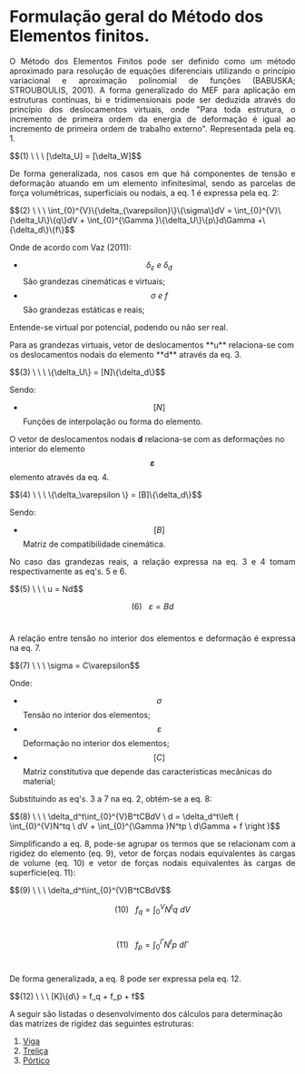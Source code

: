 <script src="https://polyfill.io/v3/polyfill.min.js?features=es6"></script>
<script id="MathJax-script" async src="https://cdn.jsdelivr.net/npm/mathjax@3/es5/tex-mml-chtml.js"></script>

# Formulação geral do Método dos Elementos finitos.

<p style="text-align: justify;"> O Método dos Elementos Finitos pode ser definido como um método aproximado para resolução de equações diferenciais utilizando o princípio variacional e aproximação polinomial de funções (BABUSKA; STROUBOULIS, 2001). A forma generalizado do MEF para aplicação em estruturas contínuas, bi e tridimensionais pode ser deduzida através do princípio dos deslocamentos virtuais, onde "Para toda estrutura, o incremento de primeira ordem da energia de deformação é igual ao incremento de primeira ordem de trabalho externo". Representada pela eq. 1.  </p>
$$(1) \ \ \     [\delta_U] = [\delta_W]$$

<p style="text-align: justify;"> De forma generalizada, nos casos em que há componentes de tensão e deformação atuando em um elemento infinitesimal, sendo as parcelas de força volumétricas, superficiais ou nodais, a eq. 1 é expressa pela eq. 2:</p>
$$(2) \ \ \     \int_{0}^{V}\{\delta_{\varepsilon}\}\{\sigma\}dV = \int_{0}^{V}\{\delta_U\}\{q\}dV + \int_{0}^{\Gamma }\{\delta_U\}\{p\}d\Gamma +\{\delta_d\}\{f\}$$

Onde de acordo com Vaz (2011):
+ $$ \delta_{\varepsilon} \ e \ \delta_d$$ São grandezas cinemáticas e virtuais;
+ $$ \sigma\ e \ f$$ São grandezas estáticas e reais;

<p style="text-align: justify;">Entende-se virtual por potencial, podendo ou não ser real. </p>
Para as grandezas virtuais, vetor de deslocamentos **u**  relaciona-se com os deslocamentos nodais do elemento **d** através da eq. 3.
<p style="text-align: justify;"></p>
$$(3) \ \ \     \{\delta_U\} = [N]\{\delta_d\}$$

Sendo:
+ $$ [N]$$ Funções de interpolação ou forma do elemento. 

O vetor de deslocamentos nodais **d**  relaciona-se com as deformações no interior do elemento **$$\varepsilon$$** elemento através da eq. 4.
<p style="text-align: justify;"></p>
$$(4) \ \ \     \{\delta_\varepsilon \} = [B]\{\delta_d\}$$

Sendo:
+ $$ [B]$$ Matriz de compatibilidade cinemática. 

<p style="text-align: justify;">No caso das grandezas reais, a relação expressa na eq. 3 e 4 tomam respectivamente as eq's. 5 e 6.</p>
$$(5) \ \ \     u = Nd$$<br/>

$$(6) \ \ \     \varepsilon = Bd$$<br/>

<p style="text-align: justify;">A relação entre tensão no interior dos elementos e deformação é expressa na eq. 7.</p>
$$(7) \ \ \     \sigma = C\varepsilon$$

Onde: 
+ $$ \sigma$$ Tensão no interior dos elementos;
+ $$ \varepsilon$$ Deformação no interior dos elementos;
+ $$ [C]$$ Matriz constitutiva que depende das características mecânicas do material;

<p style="text-align: justify;">Substituindo as eq's. 3 a 7 na eq. 2, obtém-se a eq. 8: </p>
$$(8) \ \ \     \delta_d^t\int_{0}^{V}B^tCBdV \ d = \delta_d^t\left ( \int_{0}^{V}N^tq \ dV + \int_{0}^{\Gamma }N^tp \ d\Gamma + f \right )$$

<p style="text-align: justify;">Simplificando a eq. 8, pode-se agrupar os termos que se relacionam com a rigidez do elemento (eq. 9), vetor de forças nodais equivalentes às cargas de volume (eq. 10) e vetor de forças nodais equivalentes às cargas de superfície(eq. 11): </p>
$$(9) \ \ \     \delta_d^t\int_{0}^{V}B^tCBdV$$<br/>

$$(10) \ \ \     f_q = \int_{0}^{V}N^tq \ dV$$<br/>

$$(11) \ \ \     f_p = \int_{0}^{\Gamma }N^tp \ d\Gamma$$<br/>

<p style="text-align: justify;">De forma generalizada, a eq. 8 pode ser expressa pela eq. 12.</p>
$$(12) \ \ \     [K]\{d\} = f_q + f_p + f$$


A seguir são listadas o desenvolvimento dos cálculos para determinação das matrizes de rigidez das seguintes estruturas:
1. [Viga](https://wmpjrufg.github.io/ANALISEMATRICIAL/beam.html)
2. [Treliça](https://wmpjrufg.github.io/ANALISEMATRICIAL/truss.html)
3. [Pórtico](https://wmpjrufg.github.io/ANALISEMATRICIAL/frame.html)
